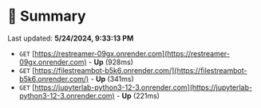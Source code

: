 # 📖 Summary
Last updated: **5/24/2024, 9:33:13 PM**

- `GET` [https://restreamer-09gx.onrender.com](https://restreamer-09gx.onrender.com) - **Up** (928ms)
- `GET` [https://filestreambot-b5k6.onrender.com/](https://filestreambot-b5k6.onrender.com/) - **Up** (341ms)
- `GET` [https://jupyterlab-python3-12-3.onrender.com](https://jupyterlab-python3-12-3.onrender.com) - **Up** (221ms)
